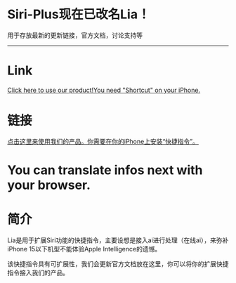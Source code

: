 # Siri-Plus现在已改名Lia！

用于存放最新的更新链接，官方文档，讨论支持等

---

# Link

[Click here to use our product!You need "Shortcut" on your iPhone.](https://www.icloud.com/shortcuts/4d6b384b222843979ec2c24be0b1b551)

# 链接

[点击这里来使用我们的产品。你需要在你的iPhone上安装“快捷指令”。](https://www.icloud.com/shortcuts/4d6b384b222843979ec2c24be0b1b551)

# You can translate infos next with your browser.

# 简介

Lia是用于扩展Siri功能的快捷指令，主要设想是接入ai进行处理（在线ai），来弥补iPhone 15以下机型不能体验Apple Intelligence的遗憾。

该快捷指令具有可扩展性，我们会更新官方文档放在这里，你可以将你的扩展快捷指令接入我们的产品。
